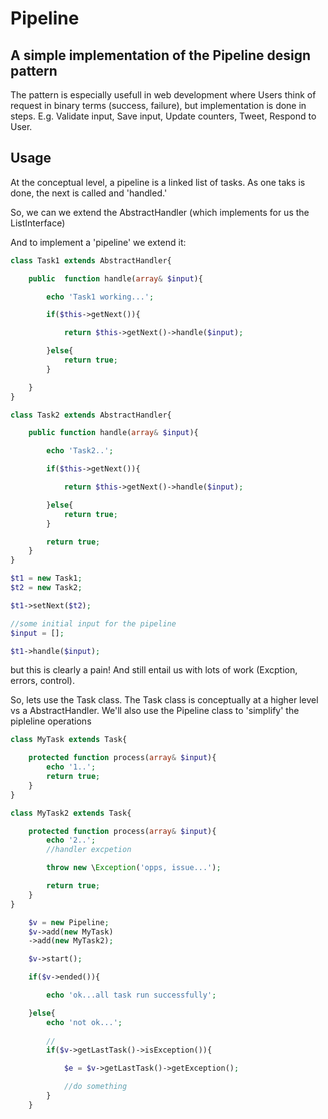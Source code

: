 # Pipeline

## A simple implementation of the Pipeline design pattern 

The pattern is especially usefull in web development where Users think of request in  binary terms (success, failure), but implementation is done in steps. 
E.g. Validate input, Save input, Update counters, Tweet, Respond to User.

## Usage

At the conceptual level, a pipeline is a linked list of tasks. As one taks is done, the next is called and 'handled.' 

So, we can we extend the AbstractHandler (which implements for us the ListInterface) 

And to implement a 'pipeline' we extend it:

```php
class Task1 extends AbstractHandler{

	public  function handle(array& $input){

		echo 'Task1 working...';	

		if($this->getNext()){

			return $this->getNext()->handle($input);	

		}else{
			return true;	
		}

	}
}

class Task2 extends AbstractHandler{

	public function handle(array& $input){

		echo 'Task2..';	

		if($this->getNext()){

			return $this->getNext()->handle($input);	

		}else{
			return true;	
		}

		return true;
	}
}

$t1 = new Task1;	
$t2 = new Task2;	

$t1->setNext($t2);

//some initial input for the pipeline
$input = [];

$t1->handle($input);

```
but this is clearly a pain! And still entail us with lots of work (Excption, errors, control).

So, lets use the Task class. The Task class is conceptually at a higher level vs a AbstractHandler.
We'll also use the Pipeline class to 'simplify' the pipleline operations


```php
class MyTask extends Task{

	protected function process(array& $input){
		echo '1..';	
		return true;
	}
}

class MyTask2 extends Task{

	protected function process(array& $input){
		echo '2..';
		//handler excpetion	

		throw new \Exception('opps, issue...');

		return true;
	}
}

	$v = new Pipeline;
	$v->add(new MyTask)
	->add(new MyTask2);	

	$v->start();

	if($v->ended()){

		echo 'ok...all task run successfully';

	}else{
		echo 'not ok...';	
		
		//
		if($v->getLastTask()->isException()){

			$e = $v->getLastTask()->getException();

			//do something
		}
	}
```
